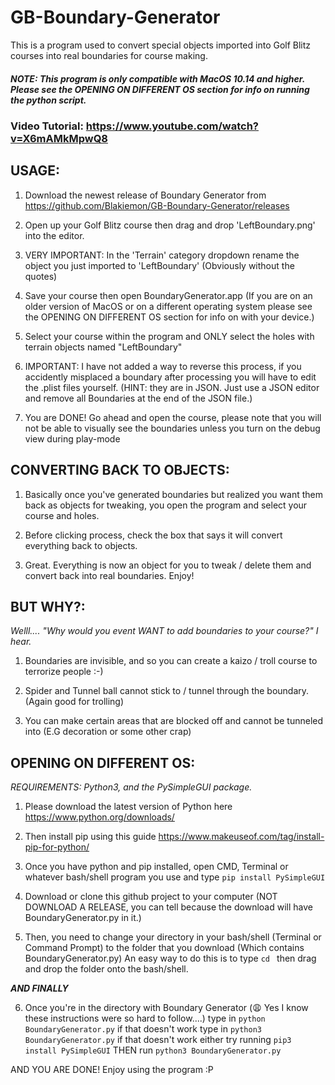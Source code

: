 # GB-Boundary-Generator
This is a program used to convert special objects imported into Golf Blitz courses into real boundaries for course making.

##### NOTE: This program is only compatible with MacOS 10.14 and higher. Please see the OPENING ON DIFFERENT OS section for info on running the python script.

### Video Tutorial: https://www.youtube.com/watch?v=X6mAMkMpwQ8

## USAGE:

1. Download the newest release of Boundary Generator from https://github.com/Blakiemon/GB-Boundary-Generator/releases

2. Open up your Golf Blitz course then drag and drop 'LeftBoundary.png' into the editor.

3. VERY IMPORTANT: In the 'Terrain' category dropdown rename the object you just imported to 'LeftBoundary' (Obviously without the quotes)

4. Save your course then open BoundaryGenerator.app (If you are on an older version of MacOS or on a different operating system please see the OPENING ON DIFFERENT OS section for info on with your device.)

5. Select your course within the program and ONLY select the holes with terrain objects named "LeftBoundary"

6. IMPORTANT: I have not added a way to reverse this process, if you accidently misplaced a boundary after processing you will have to edit the .plist files yourself. (HINT: they are in JSON. Just use a JSON editor and remove all Boundaries at the end of the JSON file.)

7. You are DONE! Go ahead and open the course, please note that you will not be able to visually see the boundaries unless you turn on the debug view during play-mode

## CONVERTING BACK TO OBJECTS:

1. Basically once you've generated boundaries but realized you want them back as objects for tweaking, you open the program and select your course and holes.

2. Before clicking process, check the box that says it will convert everything back to objects.

3. Great. Everything is now an object for you to tweak / delete them and convert back into real boundaries. Enjoy!

## BUT WHY?:

*Welll.... "Why would you event WANT to add boundaries to your course?" I hear.*
1. Boundaries are invisible, and so you can create a kaizo / troll course to terrorize people :-)
 
2. Spider and Tunnel ball cannot stick to / tunnel through the boundary. (Again good for trolling)

3. You can make certain areas that are blocked off and cannot be tunneled into (E.G decoration or some other crap)

## OPENING ON DIFFERENT OS:

*REQUIREMENTS: Python3, and the PySimpleGUI package.*
1. Please download the latest version of Python here https://www.python.org/downloads/

2. Then install pip using this guide https://www.makeuseof.com/tag/install-pip-for-python/

3. Once you have python and pip installed, open CMD, Terminal or whatever bash/shell program you use and type `pip install PySimpleGUI`

4. Download or clone this github project to your computer (NOT DOWNLOAD A RELEASE, you can tell because the download will have BoundaryGenerator.py in it.)

5. Then, you need to change your directory in your bash/shell (Terminal or Command Prompt) to the folder that you download (Which contains BoundaryGenerator.py)
An easy way to do this is to type `cd ` then drag and drop the folder onto the bash/shell.


***AND FINALLY***

6. Once you're in the directory with Boundary Generator (😩 Yes I know these instructions were so hard to follow....) type in `python BoundaryGenerator.py` if that doesn't work type in `python3 BoundaryGenerator.py` if that doesn't work either try running `pip3 install PySimpleGUI` THEN run `python3 BoundaryGenerator.py`

AND YOU ARE DONE! Enjoy using the program :P

